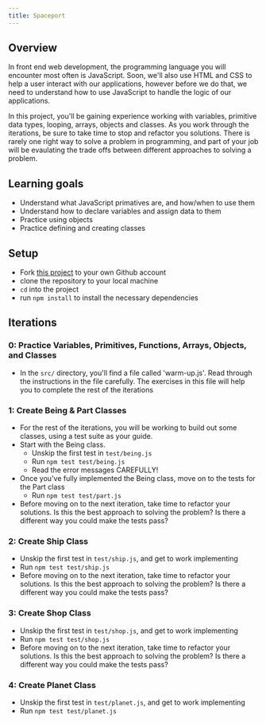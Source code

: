 ```yaml
---
title: Spaceport
---
```


## Overview

In front end web development, the programming language you will encounter most
often is JavaScript. Soon, we'll also use HTML and CSS to help a user interact
with our applications, however before we do that, we need to understand how to
use JavaScript to handle the logic of our applications.

In this project, you'll be gaining experience working with variables, primitive
data types, looping, arrays, objects and classes. As you work through the
iterations, be sure to take time to stop and refactor you solutions. There is
rarely one right way to solve a problem in programming, and part of your job
will be evaulating the trade offs between different approaches to solving a
problem.

## Learning goals

  - Understand what JavaScript primatives are, and how/when to use them
  - Understand how to declare variables and assign data to them
  - Practice using objects
  - Practice defining and creating classes

## Setup

  - Fork [this project](https://github.com/turingschool/spaceport) to your own Github account
  - clone the repository to your local machine
  - `cd` into the project
  - run `npm install` to install the necessary dependencies

## Iterations

### 0: Practice Variables, Primitives, Functions, Arrays, Objects, and Classes  
  - In the `src/` directory, you'll find a file called 'warm-up.js'. Read
    through the instructions in the file carefully. The exercises in this file
    will help you to complete the rest of the iterations  

### 1: Create Being & Part Classes
  - For the rest of the iterations, you will be working to build out some
    classes, using a test suite as your guide.  
  - Start with the Being class.  
    - Unskip the first test in `test/being.js`  
    - Run `npm test test/being.js`  
    - Read the error messages CAREFULLY!  
  - Once you've fully implemented the Being class, move on to the tests for the
    Part class    
    - Run `npm test test/part.js`  
  - Before moving on to the next iteration, take time to refactor your
    solutions. Is this the best approach to solving the problem? Is there a
    different way you could make the tests pass?  

### 2: Create Ship Class
  - Unskip the first test in `test/ship.js`, and get to work implementing  
  - Run `npm test test/ship.js`  
  - Before moving on to the next iteration, take time to refactor your
    solutions. Is this the best approach to solving the problem? Is there a
    different way you could make the tests pass?  

### 3: Create Shop Class
  - Unskip the first test in `test/shop.js`, and get to work implementing  
  - Run `npm test test/shop.js`  
  - Before moving on to the next iteration, take time to refactor your
    solutions. Is this the best approach to solving the problem? Is there a
    different way you could make the tests pass?  

### 4: Create Planet Class
  - Unskip the first test in `test/planet.js`, and get to work implementing  
  - Run `npm test test/planet.js`  

